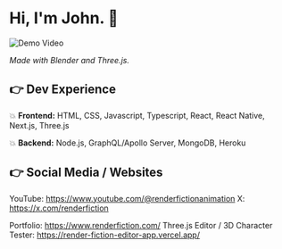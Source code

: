 # Hi, I'm John. 👋

![Demo Video](rf_demo2_gif.gif)

<i>Made with Blender and Three.js.</i>

## :point_right: Dev Experience
:boom: **Frontend:** HTML, CSS, Javascript, Typescript, React, React Native, Next.js, Three.js

:boom: **Backend:** Node.js, GraphQL/Apollo Server, MongoDB, Heroku

## :point_right: Social Media / Websites
YouTube: https://www.youtube.com/@renderfictionanimation
X: https://x.com/renderfiction

Portfolio: https://www.renderfiction.com/
Three.js Editor / 3D Character Tester: https://render-fiction-editor-app.vercel.app/

